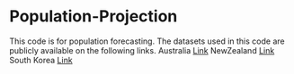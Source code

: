 # Population-Projection
This code is for population forecasting. 
The datasets used in this code are publicly available on the following links.
Australia [Link]([url](https://demographic-datasets-network.github.io/))
NewZealand [Link]([url](https://demographic-datasets-network.github.io/)) 
South Korea [Link]([url](https://kosis.kr/index/index.do))
